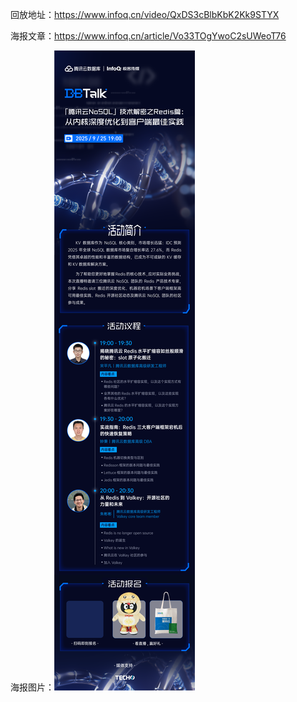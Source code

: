 回放地址：https://www.infoq.cn/video/QxDS3cBlbKbK2Kk9STYX

海报文章：https://www.infoq.cn/article/Vo33TOgYwoC2sUWeoT76

海报图片：![poster.png](poster.png)